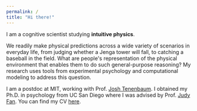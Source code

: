```yaml
---
permalink: /
title: "Hi there!"
---
```


I am a cognitive scientist studying **intuitive physics**.

We readily make physical predictions across a wide variety of scenarios in everyday life, from judging whether a Jenga tower will fall, to catching a baseball in the field. What are people's representation of the physical environment that enables them to do such general-purpose reasoning? My research uses tools from experimental psychology and computational modeling to address this question.

I am a postdoc at MIT, working with Prof. [Josh Tenenbaum](https://cocosci.mit.edu/josh). I obtained my Ph.D. in psychology from UC San Diego where I was advised by Prof. [Judy Fan](https://cogtoolslab.github.io). You can find my CV [here](https://haoliangwang.github.io/assets/cv/CV_Haoliang.pdf).
